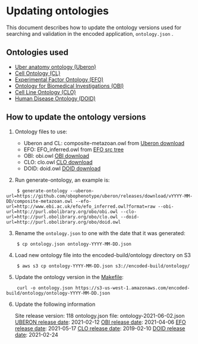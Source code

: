 Updating ontologies
=========================

This document describes how to update the ontology versions used for searching and validation in the encoded application, ```ontology.json``` .

Ontologies used
---------------- 

* [Uber anatomy ontology (Uberon)]
* [Cell Ontology (CL)]
* [Experimental Factor Ontology (EFO)]
* [Ontology for Biomedical Investigations (OBI)]
* [Cell Line Ontology (CLO)]
* [Human Disease Ontology (DOID)]

How to update the ontology versions
---------------- 

1. Ontology files to use:
	
	* Uberon and CL: composite-metazoan.owl  from [Uberon download]
	* EFO: EFO_inferred.owl from [EFO src tree]
	* OBI: obi.owl [OBI download]
	* CLO: clo.owl [CLO download]
	* DOID: doid.owl [DOID download]

2. Run generate-ontology, an example is: 
```
	$ generate-ontology --uberon-url=https://github.com/obophenotype/uberon/releases/download/vYYYY-MM-DD/composite-metazoan.owl --efo-url=http://www.ebi.ac.uk/efo/efo_inferred.owl?format=raw --obi-url=http://purl.obolibrary.org/obo/obi.owl --clo-url=http://purl.obolibrary.org/obo/clo.owl --doid-url=http://purl.obolibrary.org/obo/doid.owl
```
3. Rename the ```ontology.json``` to one with the date that it was generated:
```
	$ cp ontology.json ontology-YYYY-MM-DD.json
```
4. Load new ontology file into the encoded-build/ontology directory on S3
```
	$ aws s3 cp ontology-YYYY-MM-DD.json s3://encoded-build/ontology/
```
5.  Update the ontology version in the [Makefile]:
```
	curl -o ontology.json https://s3-us-west-1.amazonaws.com/encoded-build/ontology/ontology-YYYY-MM-DD.json
```
6.  Update the following information
    
    Site release version: 118
    ontology.json file: ontology-2021-06-02.json
    [UBERON release date]: 2021-02-12
    [OBI release date]: 2021-04-06
    [EFO release date]: 2021-05-17
    [CLO release date]: 2019-02-10
    [DOID release date]: 2021-02-24

[Uber anatomy ontology (Uberon)]: http://uberon.org/
[Cell Ontology (CL)]: http://cellontology.org/
[Experimental Factor Ontology (EFO)]: http://www.ebi.ac.uk/efo
[Ontology for Biomedical Investigations (OBI)]: http://obi-ontology.org/
[Cell Line Ontology (CLO)]: http://www.clo-ontology.org
[Human Disease Ontology (DOID)]: http://www.disease-ontology.org
[Uberon download]: https://github.com/obophenotype/uberon/releases
[EFO src tree]: https://github.com/EBISPOT/efo/
[OBI download]: http://www.ontobee.org/ontology/OBI
[CLO download]: http://www.ontobee.org/ontology/CLO
[DOID download]: http://www.ontobee.org/ontology/DOID
[Makefile]: ../../../Makefile
[UBERON release date]: https://github.com/obophenotype/uberon/releases
[OBI release date]: http://www.ontobee.org/ontology/OBI 
[EFO release date]: https://github.com/EBISPOT/efo/blob/master/ExFactor%20Ontology%20release%20notes.txt
[CLO release date]: http://www.ontobee.org/ontology/CLO
[DOID release date]: http://www.ontobee.org/ontology/DOID
